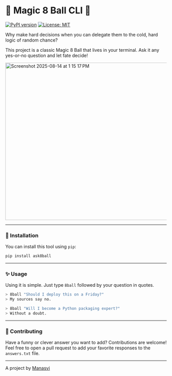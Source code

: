 # 🎱 Magic 8 Ball CLI 🎱

[![PyPI version](https://badge.fury.io/py/magic8ball.svg)](https://badge.fury.io/py/magic8ball)
[![License: MIT](https://img.shields.io/badge/License-MIT-yellow.svg)](https://opensource.org/licenses/MIT)

Why make hard decisions when you can delegate them to the cold, hard logic of random chance?

This project is a classic Magic 8 Ball that lives in your terminal. Ask it any yes-or-no question and let fate decide!
<div style="margin-top: 12px;">
  <img width="1377" height="491" alt="Screenshot 2025-08-14 at 1 15 17 PM" src="https://github.com/user-attachments/assets/e72c91dc-7875-41f5-a777-fb978e6fb051" />
</div>




---

### 🚀 Installation

You can install this tool using `pip`:

```bash
pip install ask8ball
````

---

### ✨ Usage

Using it is simple. Just type `8ball` followed by your question in quotes.

```bash
> 8ball "Should I deploy this on a Friday?"
> My sources say no.

> 8ball "Will I become a Python packaging expert?"
> Without a doubt.
```

---

### 🤝 Contributing

Have a funny or clever answer you want to add? Contributions are welcome\! Feel free to open a pull request to add your favorite responses to the `answers.txt` file.

---

A project by [Manasvi](https://github.com/manasvihow)



